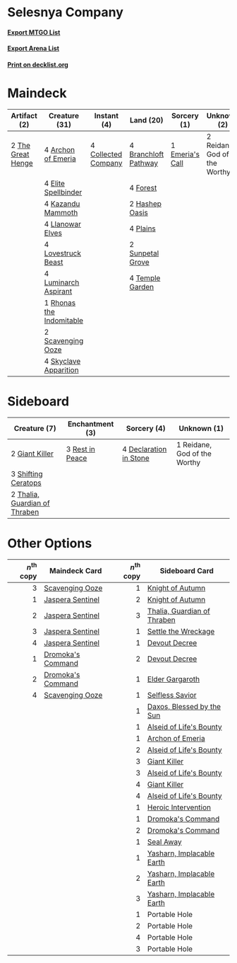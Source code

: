# Selesnya Company

#### [Export MTGO List](../collection/Selesnya%20Company/Selesnya%20Company.txt)
#### [Export Arena List](../collection/Selesnya%20Company/Selesnya%20Company_arena.txt)
#### [Print on decklist.org](http://decklist.org/?deckmain=4%09Archon%20of%20Emeria%0A4%09Branchloft%20Pathway%0A4%09Collected%20Company%0A4%09Elite%20Spellbinder%0A1%09Emeria's%20Call%0A4%09Forest%0A2%09Hashep%20Oasis%0A4%09Kazandu%20Mammoth%0A4%09Llanowar%20Elves%0A4%09Lovestruck%20Beast%0A4%09Luminarch%20Aspirant%0A4%09Plains%0A2%09Reidane,%20God%20of%20the%20Worthy%0A1%09Rhonas%20the%20Indomitable%0A2%09Scavenging%20Ooze%0A4%09Skyclave%20Apparition%0A2%09Sunpetal%20Grove%0A4%09Temple%20Garden%0A2%09The%20Great%20Henge&deckside=4%09Declaration%20in%20Stone%0A2%09Giant%20Killer%0A1%09Reidane,%20God%20of%20the%20Worthy%0A3%09Rest%20in%20Peace%0A3%09Shifting%20Ceratops%0A2%09Thalia,%20Guardian%20of%20Thraben)
# Maindeck

|                                        Artifact (2)                                        |                                           Creature (31)                                           |                                         Instant (4)                                          |                                           Land (20)                                           |                                       Sorcery (1)                                        |        Unknown (2)         |
|--------------------------------------------------------------------------------------------|---------------------------------------------------------------------------------------------------|----------------------------------------------------------------------------------------------|-----------------------------------------------------------------------------------------------|------------------------------------------------------------------------------------------|----------------------------|
|2 [The Great Henge](http://gatherer.wizards.com/Pages/Card/Details.aspx?multiverseid=473123)|4 [Archon of Emeria](http://gatherer.wizards.com/Pages/Card/Details.aspx?multiverseid=495594)      |4 [Collected Company](http://gatherer.wizards.com/Pages/Card/Details.aspx?multiverseid=394519)|4 [Branchloft Pathway](http://gatherer.wizards.com/Pages/Card/Details.aspx?multiverseid=491909)|1 [Emeria's Call](http://gatherer.wizards.com/Pages/Card/Details.aspx?multiverseid=491633)|2 Reidane, God of the Worthy|
|                                                                                            |4 [Elite Spellbinder](http://gatherer.wizards.com/Pages/Card/Details.aspx?multiverseid=513494)     |                                                                                              |4 [Forest](http://gatherer.wizards.com/Pages/Card/Details.aspx?multiverseid=439860)            |                                                                                          |                            |
|                                                                                            |4 [Kazandu Mammoth](http://gatherer.wizards.com/Pages/Card/Details.aspx?multiverseid=491835)       |                                                                                              |2 [Hashep Oasis](http://gatherer.wizards.com/Pages/Card/Details.aspx?multiverseid=430866)      |                                                                                          |                            |
|                                                                                            |4 [Llanowar Elves](http://gatherer.wizards.com/Pages/Card/Details.aspx?multiverseid=129626)        |                                                                                              |4 [Plains](http://gatherer.wizards.com/Pages/Card/Details.aspx?multiverseid=439856)            |                                                                                          |                            |
|                                                                                            |4 [Lovestruck Beast](http://gatherer.wizards.com/Pages/Card/Details.aspx?multiverseid=473127)      |                                                                                              |2 [Sunpetal Grove](http://gatherer.wizards.com/Pages/Card/Details.aspx?multiverseid=420946)    |                                                                                          |                            |
|                                                                                            |4 [Luminarch Aspirant](http://gatherer.wizards.com/Pages/Card/Details.aspx?multiverseid=491647)    |                                                                                              |4 [Temple Garden](http://gatherer.wizards.com/Pages/Card/Details.aspx?multiverseid=405112)     |                                                                                          |                            |
|                                                                                            |1 [Rhonas the Indomitable](http://gatherer.wizards.com/Pages/Card/Details.aspx?multiverseid=426884)|                                                                                              |                                                                                               |                                                                                          |                            |
|                                                                                            |2 [Scavenging Ooze](http://gatherer.wizards.com/Pages/Card/Details.aspx?multiverseid=420783)       |                                                                                              |                                                                                               |                                                                                          |                            |
|                                                                                            |4 [Skyclave Apparition](http://gatherer.wizards.com/Pages/Card/Details.aspx?multiverseid=495603)   |                                                                                              |                                                                                               |                                                                                          |                            |


# Sideboard

|                                              Creature (7)                                              |                                     Enchantment (3)                                      |                                           Sorcery (4)                                           |        Unknown (1)         |
|--------------------------------------------------------------------------------------------------------|------------------------------------------------------------------------------------------|-------------------------------------------------------------------------------------------------|----------------------------|
|2 [Giant Killer](http://gatherer.wizards.com/Pages/Card/Details.aspx?multiverseid=472976)               |3 [Rest in Peace](http://gatherer.wizards.com/Pages/Card/Details.aspx?multiverseid=442021)|4 [Declaration in Stone](http://gatherer.wizards.com/Pages/Card/Details.aspx?multiverseid=409750)|1 Reidane, God of the Worthy|
|3 [Shifting Ceratops](http://gatherer.wizards.com/Pages/Card/Details.aspx?multiverseid=466948)          |                                                                                          |                                                                                                 |                            |
|2 [Thalia, Guardian of Thraben](http://gatherer.wizards.com/Pages/Card/Details.aspx?multiverseid=442025)|                                                                                          |                                                                                                 |                            |


# Other Options

|*n*<sup>th</sup> copy|                                       Maindeck Card                                        |*n*<sup>th</sup> copy|                                            Sideboard Card                                            |
|--------------------:|--------------------------------------------------------------------------------------------|--------------------:|------------------------------------------------------------------------------------------------------|
|                    3|[Scavenging Ooze](http://gatherer.wizards.com/Pages/Card/Details.aspx?multiverseid=420783)  |                    1|[Knight of Autumn](http://gatherer.wizards.com/Pages/Card/Details.aspx?multiverseid=452933)           |
|                    1|[Jaspera Sentinel](http://gatherer.wizards.com/Pages/Card/Details.aspx?multiverseid=503792) |                    2|[Knight of Autumn](http://gatherer.wizards.com/Pages/Card/Details.aspx?multiverseid=452933)           |
|                    2|[Jaspera Sentinel](http://gatherer.wizards.com/Pages/Card/Details.aspx?multiverseid=503792) |                    3|[Thalia, Guardian of Thraben](http://gatherer.wizards.com/Pages/Card/Details.aspx?multiverseid=442025)|
|                    3|[Jaspera Sentinel](http://gatherer.wizards.com/Pages/Card/Details.aspx?multiverseid=503792) |                    1|[Settle the Wreckage](http://gatherer.wizards.com/Pages/Card/Details.aspx?multiverseid=435186)        |
|                    4|[Jaspera Sentinel](http://gatherer.wizards.com/Pages/Card/Details.aspx?multiverseid=503792) |                    1|[Devout Decree](http://gatherer.wizards.com/Pages/Card/Details.aspx?multiverseid=466767)              |
|                    1|[Dromoka's Command](http://gatherer.wizards.com/Pages/Card/Details.aspx?multiverseid=394558)|                    2|[Devout Decree](http://gatherer.wizards.com/Pages/Card/Details.aspx?multiverseid=466767)              |
|                    2|[Dromoka's Command](http://gatherer.wizards.com/Pages/Card/Details.aspx?multiverseid=394558)|                    1|[Elder Gargaroth](http://gatherer.wizards.com/Pages/Card/Details.aspx?multiverseid=485502)            |
|                    4|[Scavenging Ooze](http://gatherer.wizards.com/Pages/Card/Details.aspx?multiverseid=420783)  |                    1|[Selfless Savior](http://gatherer.wizards.com/Pages/Card/Details.aspx?multiverseid=485359)            |
|                     |                                                                                            |                    1|[Daxos, Blessed by the Sun](http://gatherer.wizards.com/Pages/Card/Details.aspx?multiverseid=476260)  |
|                     |                                                                                            |                    1|[Alseid of Life's Bounty](http://gatherer.wizards.com/Pages/Card/Details.aspx?multiverseid=476252)    |
|                     |                                                                                            |                    1|[Archon of Emeria](http://gatherer.wizards.com/Pages/Card/Details.aspx?multiverseid=495594)           |
|                     |                                                                                            |                    2|[Alseid of Life's Bounty](http://gatherer.wizards.com/Pages/Card/Details.aspx?multiverseid=476252)    |
|                     |                                                                                            |                    3|[Giant Killer](http://gatherer.wizards.com/Pages/Card/Details.aspx?multiverseid=472976)               |
|                     |                                                                                            |                    3|[Alseid of Life's Bounty](http://gatherer.wizards.com/Pages/Card/Details.aspx?multiverseid=476252)    |
|                     |                                                                                            |                    4|[Giant Killer](http://gatherer.wizards.com/Pages/Card/Details.aspx?multiverseid=472976)               |
|                     |                                                                                            |                    4|[Alseid of Life's Bounty](http://gatherer.wizards.com/Pages/Card/Details.aspx?multiverseid=476252)    |
|                     |                                                                                            |                    1|[Heroic Intervention](http://gatherer.wizards.com/Pages/Card/Details.aspx?multiverseid=423776)        |
|                     |                                                                                            |                    1|[Dromoka's Command](http://gatherer.wizards.com/Pages/Card/Details.aspx?multiverseid=394558)          |
|                     |                                                                                            |                    2|[Dromoka's Command](http://gatherer.wizards.com/Pages/Card/Details.aspx?multiverseid=394558)          |
|                     |                                                                                            |                    1|[Seal Away](http://gatherer.wizards.com/Pages/Card/Details.aspx?multiverseid=442919)                  |
|                     |                                                                                            |                    1|[Yasharn, Implacable Earth](http://gatherer.wizards.com/Pages/Card/Details.aspx?multiverseid=491891)  |
|                     |                                                                                            |                    2|[Yasharn, Implacable Earth](http://gatherer.wizards.com/Pages/Card/Details.aspx?multiverseid=491891)  |
|                     |                                                                                            |                    3|[Yasharn, Implacable Earth](http://gatherer.wizards.com/Pages/Card/Details.aspx?multiverseid=491891)  |
|                     |                                                                                            |                    1|Portable Hole                                                                                         |
|                     |                                                                                            |                    2|Portable Hole                                                                                         |
|                     |                                                                                            |                    4|Portable Hole                                                                                         |
|                     |                                                                                            |                    3|Portable Hole                                                                                         |

